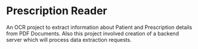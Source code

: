 # Prescription Reader
An OCR project to extract information about Patient and Prescription details from PDF Documents.
Also this project involved creation of a backend server which will process data extraction requests.
